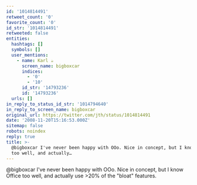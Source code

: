 ```yaml
---
id: '1014814491'
retweet_count: '0'
favorite_count: '0'
id_str: '1014814491'
retweeted: false
entities:
  hashtags: []
  symbols: []
  user_mentions:
    - name: Karl ☕️
      screen_name: bigboxcar
      indices:
        - '0'
        - '10'
      id_str: '14793236'
      id: '14793236'
  urls: []
in_reply_to_status_id_str: '1014794640'
in_reply_to_screen_name: bigboxcar
original_url: https://twitter.com/jth/status/1014814491
date: '2008-11-20T15:16:53.000Z'
sitemap: false
robots: noindex
reply: true
title: >-
  @bigboxcar I've never been happy with OOo. Nice in concept, but I know Office
  too well, and actually…
---
```


@bigboxcar I've never been happy with OOo. Nice in concept, but I know Office too well, and actually use &gt;20% of the "bloat" features.